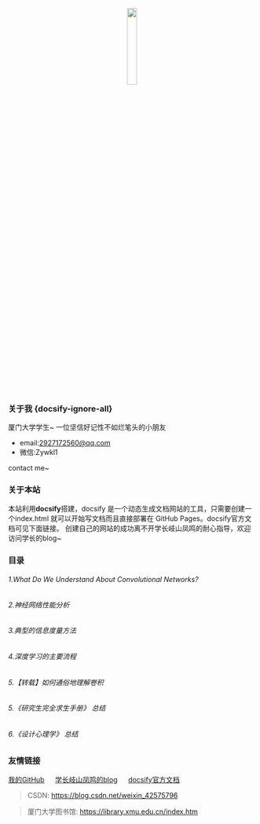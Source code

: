 <center><img src="https://s2.ax1x.com/2019/12/21/QvumPx.jpg" width="20%"></center>

### 关于我 {docsify-ignore-all}

厦门大学学生~
一位坚信好记性不如烂笔头的小朋友
- email:2927172560@qq.com
- 微信:Zywkl1

contact me~

### 关于本站
本站利用**docsify**搭建，docsify 是一个动态生成文档网站的工具，只需要创建一个index.html 就可以开始写文档而且直接部署在 GitHub Pages。docsify官方文档可见下面链接。
创建自己的网站的成功离不开学长岐山凤鸣的耐心指导，欢迎访问学长的blog~

### 目录
###### 1.What Do We Understand About Convolutional Networks?
###### 2.神经网络性能分析
###### 3.典型的信息度量方法
###### 4.深度学习的主要流程
###### 5.【转载】如何通俗地理解卷积
###### 5.《研究生完全求生手册》 总结
###### 6.《设计心理学》 总结

### 友情链接
[我的GitHub](<https://github.com/yueeer>) &emsp; [学长岐山凤鸣的blog](<http://www.ecohnoch.cn/>) &emsp; [docsify官方文档](<https://docsify.js.org/>)

> CSDN: https://blog.csdn.net/weixin_42575796

> 厦门大学图书馆: https://library.xmu.edu.cn/index.htm
